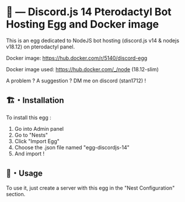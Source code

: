 # 🤖 — Discord.js 14 Pterodactyl Bot Hosting Egg and Docker image

This is an egg dedicated to NodeJS bot hosting (discord.js v14 & nodejs v18.12) on pterodactyl panel.

Docker image: <https://hub.docker.com/r/5140/discord-egg>

Docker image used: <https://hub.docker.com/_/node> (18.12-slim)

A problem ? A suggestion ? DM me on discord (stan1712) !

## 🏗️・Installation

To install this egg :

1. Go into Admin panel
2. Go to "Nests"
3. Click "Import Egg"
4. Choose the .json file named "egg-discordjs-14"
5. And import !

## 🌌・Usage

To use it, just create a server with this egg in the "Nest Configuration" section.
